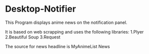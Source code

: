 ﻿# Desktop-Notifier
 This Program displays anime news on the notification panel.

It is based on web scrapping and uses the following libraries:
1.Plyer
2.Beautiful Soup
3.Request

The source for news headline is MyAnimeList News
